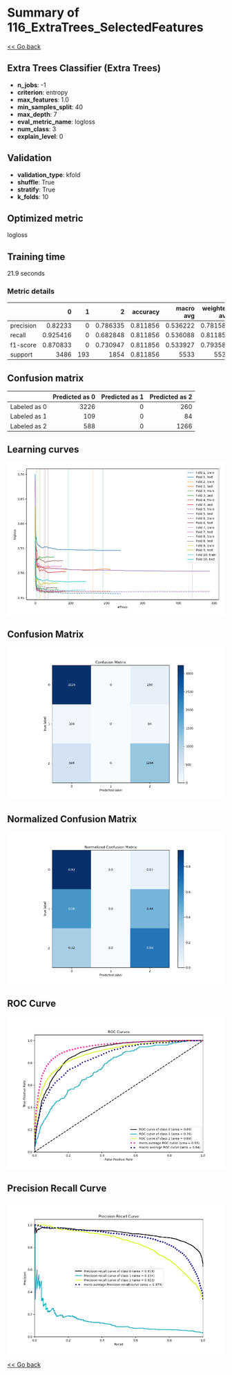# Summary of 116_ExtraTrees_SelectedFeatures

[<< Go back](../README.md)


## Extra Trees Classifier (Extra Trees)
- **n_jobs**: -1
- **criterion**: entropy
- **max_features**: 1.0
- **min_samples_split**: 40
- **max_depth**: 7
- **eval_metric_name**: logloss
- **num_class**: 3
- **explain_level**: 0

## Validation
 - **validation_type**: kfold
 - **shuffle**: True
 - **stratify**: True
 - **k_folds**: 10

## Optimized metric
logloss

## Training time

21.9 seconds

### Metric details
|           |           0 |   1 |           2 |   accuracy |   macro avg |   weighted avg |   logloss |
|:----------|------------:|----:|------------:|-----------:|------------:|---------------:|----------:|
| precision |    0.82233  |   0 |    0.786335 |   0.811856 |    0.536222 |       0.781585 |  0.503609 |
| recall    |    0.925416 |   0 |    0.682848 |   0.811856 |    0.536088 |       0.811856 |  0.503609 |
| f1-score  |    0.870833 |   0 |    0.730947 |   0.811856 |    0.533927 |       0.793584 |  0.503609 |
| support   | 3486        | 193 | 1854        |   0.811856 | 5533        |    5533        |  0.503609 |


## Confusion matrix
|              |   Predicted as 0 |   Predicted as 1 |   Predicted as 2 |
|:-------------|-----------------:|-----------------:|-----------------:|
| Labeled as 0 |             3226 |                0 |              260 |
| Labeled as 1 |              109 |                0 |               84 |
| Labeled as 2 |              588 |                0 |             1266 |

## Learning curves
![Learning curves](learning_curves.png)
## Confusion Matrix

![Confusion Matrix](confusion_matrix.png)


## Normalized Confusion Matrix

![Normalized Confusion Matrix](confusion_matrix_normalized.png)


## ROC Curve

![ROC Curve](roc_curve.png)


## Precision Recall Curve

![Precision Recall Curve](precision_recall_curve.png)



[<< Go back](../README.md)
